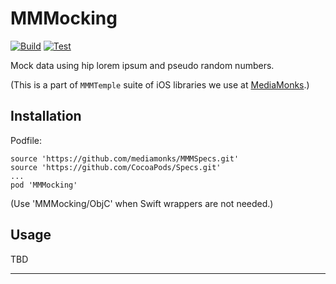 # MMMocking

[![Build](https://github.com/mediamonks/MMMocking/workflows/Build/badge.svg)](https://github.com/mediamonks/MMMocking/actions?query=workflow%3ABuild)
[![Test](https://github.com/mediamonks/MMMocking/workflows/Test/badge.svg)](https://github.com/mediamonks/MMMocking/actions?query=workflow%3ATest)

Mock data using hip lorem ipsum and pseudo random numbers.

(This is a part of `MMMTemple` suite of iOS libraries we use at [MediaMonks](https://www.mediamonks.com/).)

## Installation

Podfile:

```
source 'https://github.com/mediamonks/MMMSpecs.git'
source 'https://github.com/CocoaPods/Specs.git'
...
pod 'MMMocking'
```

(Use 'MMMocking/ObjC' when Swift wrappers are not needed.)

## Usage

TBD

---

